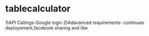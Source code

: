 # tablecalculator

1)API Callings-Google login 
2)Adavanced requirements- continues deployement,facebook sharing and like
